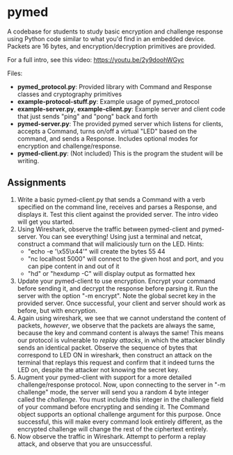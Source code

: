 # pymed

A codebase for students to study basic encryption and challenge response using Python code similar to what you'd find in an embedded device. Packets are 16 bytes, and encryption/decryption primitives are provided.

For a full intro, see this video: https://youtu.be/2y9doohWGyc 

Files:
 - **pymed_protocol.py**: Provided library with Command and Response classes and cryptography primitives
 - **example-protocol-stuff.py**: Example usage of pymed_protocol
 - **example-server.py**, **example-client.py**: Example server and client code that just sends "ping" and "pong" back and forth
 - **pymed-server.py**: The provided pymed server which listens for clients, accepts a Command, turns on/off a virtual "LED" based on the command, and sends a Response. Includes optional modes for encryption and challenge/response.
 - **pymed-client.py**: (Not included) This is the program the student will be writing.

## Assignments
 1. Write a basic pymed-client.py that sends a Command with a verb specified on the command line, receives and parses a Response, and displays it. Test this client against the provided server. The intro video will get you started.
 2. Using Wireshark, observe the traffic between pymed-client and pymed-server. You can see everything! Using just a terminal and netcat, construct a command that will maliciously turn on the LED. Hints:
      - "echo -e '\x55\x44'" will create the bytes 55 44
      - "nc localhost 5000" will connect to the given host and port, and you can pipe content in and out of it
      - "hd" or "hexdump -C" will display output as formatted hex
 3. Update your pymed-client to use encryption. Encrypt your command before sending it, and decrypt the response before parsing it. Run the server with the option "-m encrypt". Note the global secret key in the provided server. Once successful, your client and server should work as before, but with encryption. 
 4. Again using wireshark, we see that we cannot understand the content of packets, *however*, we observe that the packets are always the same, because the key and command content is always the same! This means our protocol is vulnerable to *replay attacks*, in which the attacker blindly sends an identical packet. Observe the sequence of bytes that correspond to LED ON in wireshark, then construct an attack on the terminal that replays this request and confirm that it indeed turns the LED on, despite the attacker not knowing the secret key.
 5. Augment your pymed-client with support for a more detailed challenge/response protocol. Now, upon connecting to the server in "-m challenge" mode, the server will send you a random 4 byte integer called the *challenge*. You must include this integer in the challenge field of your command before encrypting and sending it. The Command object supports an optional challenge argument for this purpose. Once successful, this will make every command look entirely different, as the encrypted challenge will change the rest of the ciphertext entirely.
 6. Now observe the traffic in Wireshark. Attempt to perform a replay attack, and observe that you are unsuccessful. 
